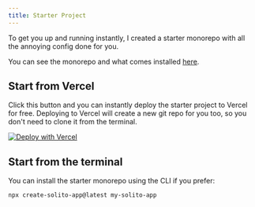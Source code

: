 ```yaml
---
title: Starter Project
---
```


To get you up and running instantly, I created a starter monorepo with all the annoying config done for you.

You can see the monorepo and what comes installed [here](https://github.com/nandorojo/solito/tree/master/example-monorepos/blank).

## Start from Vercel

Click this button and you can instantly deploy the starter project to Vercel for free. Deploying to Vercel will create a new git repo for you too, so you don't need to clone it from the terminal.

[![Deploy with Vercel](https://vercel.com/button)](https://vercel.com/new/clone?repository-url=https%3A%2F%2Fgithub.com%2Fnandorojo%2Fsolito%2Ftree%2Fmaster%2Fexample-monorepos%2Fblank&env=ENABLE_ROOT_PATH_BUILD_CACHE&envDescription=Set%20this%20environment%20variable%20to%201%20for%20Turborepo%20to%20cache%20your%20node_modules.&envLink=https%3A%2F%2Ftwitter.com%2Fjaredpalmer%2Fstatus%2F1488954563533189124&project-name=solito-app&repo-name=solito-app&demo-title=Solito%20App%20%E2%9A%A1%EF%B8%8F&demo-description=React%20Native%20%2B%20Next.js%20starter%20with%20Solito.%20Made%20by%20Fernando%20Rojo.&demo-url=https%3A%2F%2Fsolito.dev%2Fstarter&demo-image=https%3A%2F%2Fsolito.dev%2Fimg%2Fog.png&root-directory=apps%2Fnext&build-command=cd+..%2F..%3Bnpx+turbo+run+build+filter%3Dnext-app)

## Start from the terminal

You can install the starter monorepo using the CLI if you prefer:

```sh
npx create-solito-app@latest my-solito-app
```

